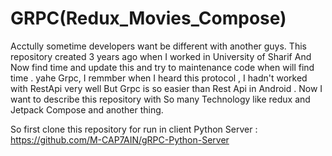 # GRPC(Redux_Movies_Compose)
Acctully sometime developers want be different with another guys. This repository created 3 years ago when I worked in University of Sharif And Now find time and update this and try to maintenance code when will find time . yahe Grpc,  I remmber when I heard this protocol , I hadn't worked with RestApi very well But Grpc is so easier than Rest Api in Android . Now I want to describe this repository with So many Technology like redux and Jetpack Compose and another thing.

So first clone this repository for run in client 
Python Server  : https://github.com/M-CAP7AIN/gRPC-Python-Server




 
